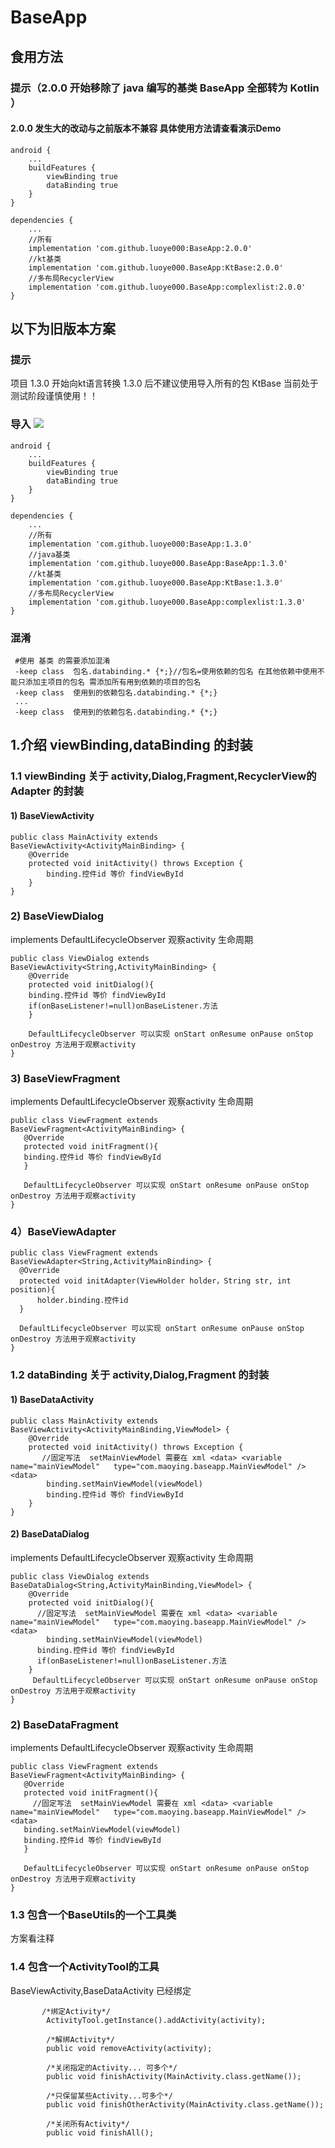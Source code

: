 # BaseApp

## 食用方法

### 提示（2.0.0 开始移除了 java 编写的基类 BaseApp 全部转为 Kotlin  ）
#### 2.0.0 发生大的改动与之前版本不兼容 具体使用方法请查看演示Demo


```
android {
    ...
    buildFeatures {
        viewBinding true
        dataBinding true
    }
}

dependencies {
    ...
    //所有
    implementation 'com.github.luoye000:BaseApp:2.0.0'
    //kt基类 
    implementation 'com.github.luoye000.BaseApp:KtBase:2.0.0'
    //多布局RecyclerView
    implementation 'com.github.luoye000.BaseApp:complexlist:2.0.0'
} 
```



## 以下为旧版本方案

### 提示
项目 1.3.0 开始向kt语言转换 1.3.0 后不建议使用导入所有的包 KtBase 当前处于测试阶段谨慎使用！！
### 导入 [![](https://jitpack.io/v/luoye000/BaseApp.svg)](https://jitpack.io/#luoye000/BaseApp)

```
android {
    ...
    buildFeatures {
        viewBinding true
        dataBinding true
    }
}

dependencies {
    ...
    //所有
    implementation 'com.github.luoye000:BaseApp:1.3.0'
    //java基类
    implementation 'com.github.luoye000.BaseApp:BaseApp:1.3.0'
    //kt基类 
    implementation 'com.github.luoye000.BaseApp:KtBase:1.3.0'
    //多布局RecyclerView
    implementation 'com.github.luoye000.BaseApp:complexlist:1.3.0'
} 
```

### 混淆
```
 #使用 基类 的需要添加混淆
 -keep class  包名.databinding.* {*;}//包名=使用依赖的包名 在其他依赖中使用不能只添加主项目的包名 需添加所有用到依赖的项目的包名
 -keep class  使用到的依赖包名.databinding.* {*;}
 ...
 -keep class  使用到的依赖包名.databinding.* {*;}
```

## 1.介绍 viewBinding,dataBinding 的封装

### 1.1 viewBinding 关于 activity,Dialog,Fragment,RecyclerView的Adapter 的封装 

#### 1) BaseViewActivity
```
public class MainActivity extends BaseViewActivity<ActivityMainBinding> {
    @Override
    protected void initActivity() throws Exception { 
        binding.控件id 等价 findViewById
    }
}
```

### 2) BaseViewDialog 
 implements DefaultLifecycleObserver 观察activity 生命周期
```
public class ViewDialog extends BaseViewActivity<String,ActivityMainBinding> {
    @Override
    protected void initDialog(){
    binding.控件id 等价 findViewById
    if(onBaseListener!=null)onBaseListener.方法
    }
    
    DefaultLifecycleObserver 可以实现 onStart onResume onPause onStop onDestroy 方法用于观察activity
}

```

### 3) BaseViewFragment 
 implements DefaultLifecycleObserver 观察activity 生命周期
 ```
 public class ViewFragment extends BaseViewFragment<ActivityMainBinding> {
    @Override
    protected void initFragment(){
    binding.控件id 等价 findViewById
    }
    
    DefaultLifecycleObserver 可以实现 onStart onResume onPause onStop onDestroy 方法用于观察activity
}
 ```
 
 ### 4）BaseViewAdapter
  ```
 public class ViewFragment extends BaseViewAdapter<String,ActivityMainBinding> {
    @Override
    protected void initAdapter(ViewHolder holder，String str, int position){
        holder.binding.控件id
    }
    
    DefaultLifecycleObserver 可以实现 onStart onResume onPause onStop onDestroy 方法用于观察activity
}
 ```
 

### 1.2 dataBinding 关于 activity,Dialog,Fragment 的封装 


#### 1) BaseDataActivity
```
public class MainActivity extends BaseViewActivity<ActivityMainBinding,ViewModel> {
    @Override
    protected void initActivity() throws Exception { 
       //固定写法  setMainViewModel 需要在 xml <data> <variable  name="mainViewModel"   type="com.maoying.baseapp.MainViewModel" /> <data>
        binding.setMainViewModel(viewModel)
        binding.控件id 等价 findViewById
    }
}
```

#### 2) BaseDataDialog
 implements DefaultLifecycleObserver 观察activity 生命周期
```
public class ViewDialog extends BaseDataDialog<String,ActivityMainBinding,ViewModel> {
    @Override
    protected void initDialog(){
      //固定写法  setMainViewModel 需要在 xml <data> <variable  name="mainViewModel"   type="com.maoying.baseapp.MainViewModel" /> <data>
        binding.setMainViewModel(viewModel)
      binding.控件id 等价 findViewById
      if(onBaseListener!=null)onBaseListener.方法
    }
     DefaultLifecycleObserver 可以实现 onStart onResume onPause onStop onDestroy 方法用于观察activity
}
```

### 2) BaseDataFragment 
 implements DefaultLifecycleObserver 观察activity 生命周期
 ```
 public class ViewFragment extends BaseViewFragment<ActivityMainBinding> {
    @Override
    protected void initFragment(){
      //固定写法  setMainViewModel 需要在 xml <data> <variable  name="mainViewModel"   type="com.maoying.baseapp.MainViewModel" /> <data>
    binding.setMainViewModel(viewModel)
    binding.控件id 等价 findViewById
    }
    
    DefaultLifecycleObserver 可以实现 onStart onResume onPause onStop onDestroy 方法用于观察activity
}
 ```

### 1.3 包含一个BaseUtils的一个工具类
方案看注释

### 1.4 包含一个ActivityTool的工具
 BaseViewActivity,BaseDataActivity 已经绑定
```
       /*绑定Activity*/
        ActivityTool.getInstance().addActivity(activity);

        /*解绑Activity*/
        public void removeActivity(activity);

        /*关闭指定的Activity... 可多个*/
        public void finishActivity(MainActivity.class.getName());

        /*只保留某些Activity...可多个*/
        public void finishOtherActivity(MainActivity.class.getName());

        /*关闭所有Activity*/
        public void finishAll();
```
